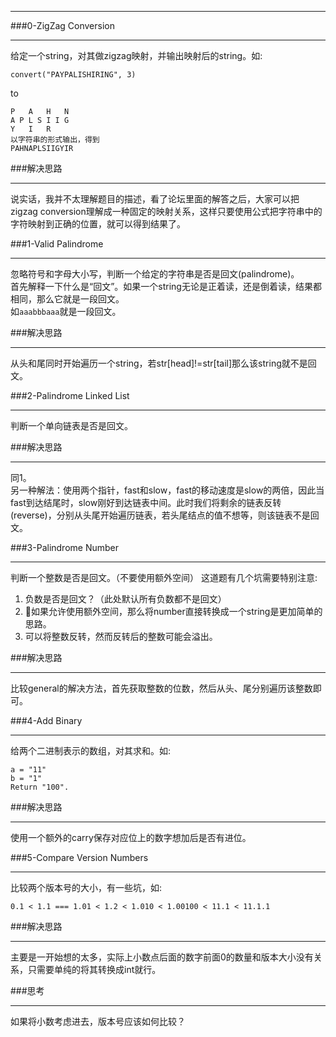 ***
###0-ZigZag Conversion  

***  
给定一个string，对其做zigzag映射，并输出映射后的string。如:
  
```
convert("PAYPALISHIRING", 3)
```
to

```
P   A   H   N
A P L S I I G
Y   I   R
以字符串的形式输出，得到
PAHNAPLSIIGYIR
```
  
###解决思路
  
***
说实话，我并不太理解题目的描述，看了论坛里面的解答之后，大家可以把zigzag conversion理解成一种固定的映射关系，这样只要使用公式把字符串中的字符映射到正确的位置，就可以得到结果了。

###1-Valid Palindrome 

***  
忽略符号和字母大小写，判断一个给定的字符串是否是回文(palindrome)。  
首先解释一下什么是“回文”。如果一个string无论是正着读，还是倒着读，结果都相同，那么它就是一段回文。  
如```aaabbbaaa```就是一段回文。

  
###解决思路
  
***
从头和尾同时开始遍历一个string，若str[head]!=str[tail]那么该string就不是回文。  
  
###2-Palindrome Linked List

***  
判断一个单向链表是否是回文。

  
###解决思路
  
***
同1。  
另一种解法：使用两个指针，fast和slow，fast的移动速度是slow的两倍，因此当fast到达结尾时，slow刚好到达链表中间。此时我们将剩余的链表反转(reverse)，分别从头尾开始遍历链表，若头尾结点的值不想等，则该链表不是回文。

###3-Palindrome Number

***  
判断一个整数是否是回文。（不要使用额外空间）
这道题有几个坑需要特别注意:  
1. 负数是否是回文？（此处默认所有负数都不是回文）
2. 如果允许使用额外空间，那么将number直接转换成一个string是更加简单的思路。
3. 可以将整数反转，然而反转后的整数可能会溢出。
  
###解决思路
  
***
比较general的解决方法，首先获取整数的位数，然后从头、尾分别遍历该整数即可。

###4-Add Binary

***  
给两个二进制表示的数组，对其求和。如: 

```
a = "11"
b = "1"
Return "100".
```
  
###解决思路
  
***
使用一个额外的carry保存对应位上的数字想加后是否有进位。

###5-Compare Version Numbers

***  
比较两个版本号的大小，有一些坑，如:  
  
```
0.1 < 1.1 === 1.01 < 1.2 < 1.010 < 1.00100 < 11.1 < 11.1.1
```
  
###解决思路
  
***
主要是一开始想的太多，实际上小数点后面的数字前面0的数量和版本大小没有关系，只需要单纯的将其转换成int就行。

###思考

***
如果将小数考虑进去，版本号应该如何比较？